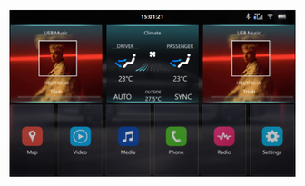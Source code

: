 [![VIDEO](https://github.com/hnam-nesg/Virtual-Assistant-Dashboard-for-Honda-Civic-2008-Climate-Control/blob/main/Screenshot%202025-06-18%20150140.png)](https://www.youtube.com/watch?v=U477sATleNA&feature=youtu.be)
